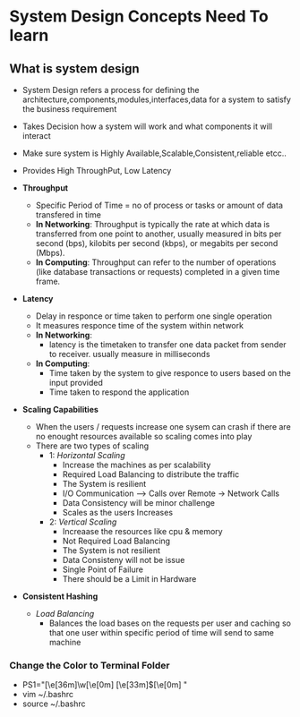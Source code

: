 # System Design Concepts Need To learn 

## What is system design

- System Design refers a process for defining the architecture,components,modules,interfaces,data for a system to satisfy the business requirement
- Takes Decision how a system will work and what components it will interact
- Make sure system is Highly Available,Scalable,Consistent,reliable etcc..
- Provides High ThroughPut, Low Latency

- **Throughput**
  - Specific Period of Time = no of process or tasks or amount of data transfered in time
  - **In Networking**: Throughput is typically the rate at which data is transferred from one point to another, usually measured in bits per second (bps), kilobits per second (kbps), or megabits per second (Mbps).
  - **In Computing**: Throughput can refer to the number of operations (like database transactions or requests) completed in a given time frame.
- **Latency**
  - Delay in responce or time taken to perform one single operation 
  - It measures responce time of the system within network
  - **In Networking**: 
    - latency is the timetaken to transfer one data packet from sender to receiver. usually measure in milliseconds
  - **In Computing**:
    - Time taken by the system to give responce to users based on the input provided
    - Time taken to respond the application
- **Scaling Capabilities**
  - When the users / requests increase one sysem can crash if there are no enought resources available so scaling comes into play
  - There are two types of scaling
    - 1: *Horizontal Scaling*
      - Increase the machines as per scalability
      - Required Load Balancing to distribute the traffic
      - The System is resilient
      - I/O Communication --> Calls over Remote -> Network Calls
      - Data Consistency will be minor challenge
      - Scales as the users Increases
    - 2: *Vertical Scaling*
      - Increaase the resources like cpu & memory
      - Not Required Load Balancing
      - The System is not resilient
      - Data Consisteny will not be issue
      - Single Point of Failure
      - There should be a Limit in Hardware
- **Consistent Hashing**
  - *Load Balancing*
    - Balances the load bases on the requests per user and caching so that one user within specific period of time will send to same machine

### Change the Color to Terminal Folder

- PS1="\[\e[36m\]\w\[\e[0m\] \[\e[33m\]\$\[\e[0m\] "
- vim ~/.bashrc
- source ~/.bashrc

